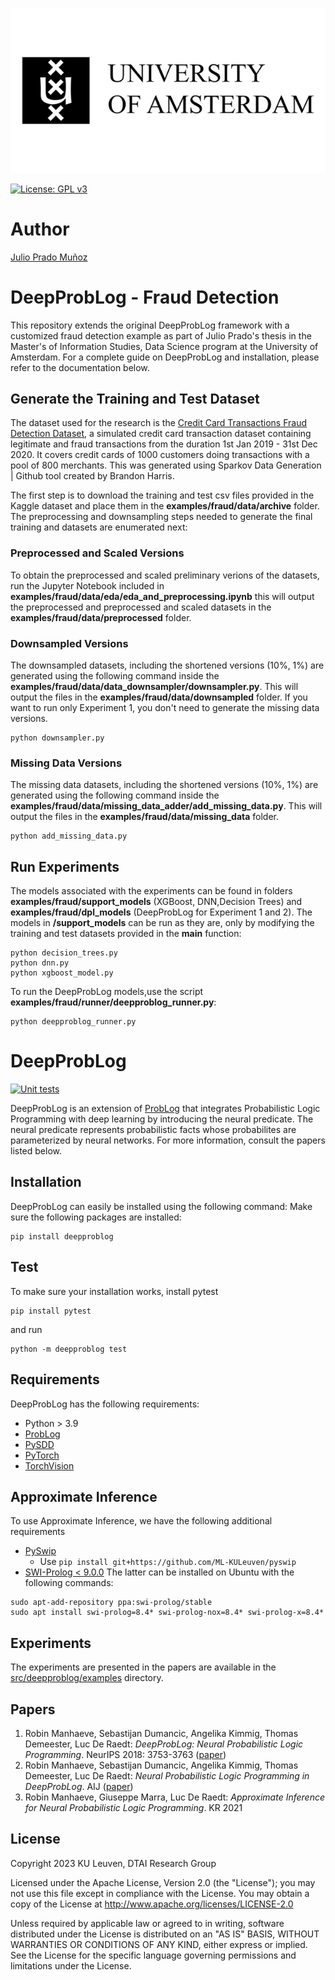 ![uva_logo](https://github.com/juliopradom/deepproblog/blob/master/src/deepproblog/examples/fraud/university-of-amsterdam.png)

[![License: GPL v3](https://img.shields.io/badge/License-GPLv3-blue.svg)](https://www.gnu.org/licenses/gpl-3.0)

# Author

[Julio Prado Muñoz](https://github.com/juliopradom)

# DeepProbLog - Fraud Detection

This repository extends the original DeepProbLog framework with a customized fraud detection example as part of Julio Prado's thesis in the Master's of Information Studies, Data Science program at the University of Amsterdam. For a complete guide on DeepProbLog and installation, please refer to the documentation below.

## Generate the Training and Test Dataset

The dataset used for the research is the [Credit Card Transactions Fraud Detection Dataset](https://www.kaggle.com/datasets/kartik2112/fraud-detection/data), a simulated credit card transaction dataset containing legitimate and fraud transactions from the duration 1st Jan 2019 - 31st Dec 2020. It covers credit cards of 1000 customers doing transactions with a pool of 800 merchants. This was generated using Sparkov Data Generation | Github tool created by Brandon Harris.

The first step is to download the training and test csv files provided in the Kaggle dataset and place them in the **examples/fraud/data/archive** folder. The preprocessing and downsampling steps needed to generate the final training and datasets are enumerated next:

### Preprocessed and Scaled Versions

To obtain the preprocessed and scaled preliminary verions of the datasets, run the Jupyter Notebook included in **examples/fraud/data/eda/eda_and_preprocessing.ipynb** this will output the preprocessed and preprocessed and scaled datasets in the **examples/fraud/data/preprocessed** folder.

### Downsampled Versions

The downsampled datasets, including the shortened versions (10%, 1%) are generated using the following command inside the **examples/fraud/data/data_downsampler/downsampler.py**. This will output the files in the **examples/fraud/data/downsampled** folder. If you want to run only Experiment 1, you don't need to generate the missing data versions.

```
python downsampler.py
```

### Missing Data Versions

The missing data datasets, including the shortened versions (10%, 1%) are generated using the following command inside the **examples/fraud/data/missing_data_adder/add_missing_data.py**. This will output the files in the **examples/fraud/data/missing_data** folder.

```
python add_missing_data.py
```

## Run Experiments

The models associated with the experiments can be found in folders **examples/fraud/support_models** (XGBoost, DNN,Decision Trees) and **examples/fraud/dpl_models** (DeepProbLog for Experiment 1 and 2). The models in **/support_models** can be run as they are, only by modifying the training and test datasets provided in the **main** function:

```
python decision_trees.py
python dnn.py
python xgboost_model.py
```
To run the DeepProbLog models,use the script **examples/fraud/runner/deepproblog_runner.py**:

```
python deepproblog_runner.py
```

# DeepProbLog
[![Unit tests](https://github.com/ML-KULeuven/deepproblog/actions/workflows/python-app.yml/badge.svg)](https://github.com/ML-KULeuven/deepproblog/actions/workflows/python-app.yml)

DeepProbLog is an extension of [ProbLog](https://dtai.cs.kuleuven.be/problog/)
that integrates Probabilistic Logic Programming with deep learning by introducing the neural predicate. 
The neural predicate represents probabilistic facts whose probabilites are parameterized by neural networks.
For more information, consult the papers listed below.

## Installation
DeepProbLog can easily be installed using the following command:
Make sure the following packages are installed:
```
pip install deepproblog
```

## Test
To make sure your installation works, install pytest 
```
pip install pytest
````
and run 
```
python -m deepproblog test
```

## Requirements

DeepProbLog has the following requirements:
* Python > 3.9
* [ProbLog](https://dtai.cs.kuleuven.be/problog/)
* [PySDD](https://pysdd.readthedocs.io/en/latest/)
* [PyTorch](https://pytorch.org/)
* [TorchVision](https://pytorch.org/vision/stable/index.html)

## Approximate Inference

To use Approximate Inference, we have the following additional requirements
* [PySwip](https://github.com/ML-KULeuven/pyswip) 
    - Use `pip install git+https://github.com/ML-KULeuven/pyswip`
* [SWI-Prolog < 9.0.0](https://www.swi-prolog.org/)
The latter can be installed on Ubuntu with the following commands:
```
sudo apt-add-repository ppa:swi-prolog/stable
sudo apt install swi-prolog=8.4* swi-prolog-nox=8.4* swi-prolog-x=8.4*
```
## Experiments

The experiments are presented in the papers are available in the [src/deepproblog/examples](src/deepproblog/examples) directory.

## Papers
1. Robin Manhaeve, Sebastijan Dumancic, Angelika Kimmig, Thomas Demeester, Luc De Raedt:
*DeepProbLog: Neural Probabilistic Logic Programming*. NeurIPS 2018: 3753-3763 ([paper](https://papers.nips.cc/paper/2018/hash/dc5d637ed5e62c36ecb73b654b05ba2a-Abstract.html))
2. Robin Manhaeve, Sebastijan Dumancic, Angelika Kimmig, Thomas Demeester, Luc De Raedt:
*Neural Probabilistic Logic Programming in DeepProbLog*. AIJ ([paper](https://www.sciencedirect.com/science/article/abs/pii/S0004370221000552))
3. Robin Manhaeve, Giuseppe Marra, Luc De Raedt:
*Approximate Inference for Neural Probabilistic Logic Programming*. KR 2021
## License
Copyright 2023 KU Leuven, DTAI Research Group

Licensed under the Apache License, Version 2.0 (the "License"); you may not use this file except in compliance with the License. You may obtain a copy of the License at http://www.apache.org/licenses/LICENSE-2.0

Unless required by applicable law or agreed to in writing, software distributed under the License is distributed on an "AS IS" BASIS, WITHOUT WARRANTIES OR CONDITIONS OF ANY KIND, either express or implied. See the License for the specific language governing permissions and limitations under the License.
